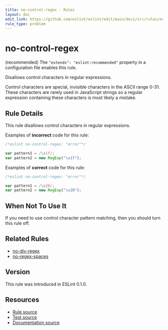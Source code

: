 ```yaml
---
title: no-control-regex - Rules
layout: doc
edit_link: https://github.com/eslint/eslint/edit/main/docs/src/rules/no-control-regex.md
rule_type: problem
---
```

<!-- Note: No pull requests accepted for this file. See README.md in the root directory for details. -->

# no-control-regex

(recommended) The `"extends": "eslint:recommended"` property in a configuration file enables this rule.

Disallows control characters in regular expressions.

Control characters are special, invisible characters in the ASCII range 0-31. These characters are rarely used in JavaScript strings so a regular expression containing these characters is most likely a mistake.

## Rule Details

This rule disallows control characters in regular expressions.

Examples of **incorrect** code for this rule:

```js
/*eslint no-control-regex: "error"*/

var pattern1 = /\x1f/;
var pattern2 = new RegExp("\x1f");
```

Examples of **correct** code for this rule:

```js
/*eslint no-control-regex: "error"*/

var pattern1 = /\x20/;
var pattern2 = new RegExp("\x20");
```

## When Not To Use It

If you need to use control character pattern matching, then you should turn this rule off.

## Related Rules

* [no-div-regex](no-div-regex)
* [no-regex-spaces](no-regex-spaces)

## Version

This rule was introduced in ESLint 0.1.0.

## Resources

* [Rule source](https://github.com/eslint/eslint/tree/HEAD/lib/rules/no-control-regex.js)
* [Test source](https://github.com/eslint/eslint/tree/HEAD/tests/lib/rules/no-control-regex.js)
* [Documentation source](https://github.com/eslint/eslint/tree/HEAD/docs/src/rules/no-control-regex.md)
